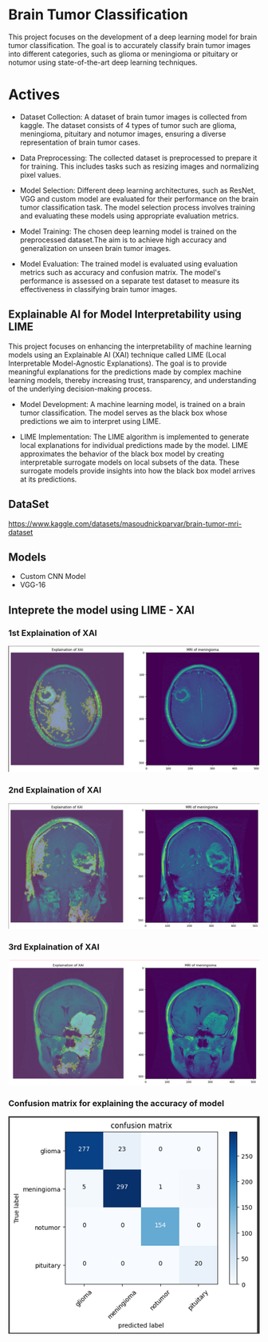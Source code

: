 
# Brain Tumor Classification

This project focuses on the development of a deep learning model for brain tumor classification. The goal is to accurately classify brain tumor images into different categories, such as glioma or meningioma or pituitary or notumor using state-of-the-art deep learning techniques. 

# Actives
* Dataset Collection: A dataset of brain tumor images is collected from kaggle. The dataset consists of 4 types of tumor such are  glioma, meningioma, pituitary and notumor images, ensuring a diverse representation of brain tumor cases.


* Data Preprocessing: The collected dataset is preprocessed to prepare it for training. This includes tasks such as resizing images and normalizing pixel values.

* Model Selection: Different deep learning architectures, such as ResNet, VGG and custom model are evaluated for their performance on the brain tumor classification task. The model selection process involves training and evaluating these models using appropriate evaluation metrics.

* Model Training: The chosen deep learning model is trained on the preprocessed dataset.The aim is to achieve high accuracy and generalization on unseen brain tumor images.

* Model Evaluation: The trained model is evaluated using  evaluation metrics such as accuracy and confusion matrix. The model's performance is assessed on a separate test dataset to measure its effectiveness in classifying brain tumor images.




## Explainable AI for Model Interpretability using LIME
This project focuses on enhancing the interpretability of machine learning models using an Explainable AI (XAI) technique called LIME (Local Interpretable Model-Agnostic Explanations). The goal is to provide meaningful explanations for the predictions made by complex machine learning models, thereby increasing trust, transparency, and understanding of the underlying decision-making process.

* Model Development: A machine learning model, is trained on a brain tumor classification. The model serves as the black box whose predictions we aim to interpret using LIME.

* LIME Implementation: The LIME algorithm is implemented to generate local explanations for individual predictions made by the model. LIME approximates the behavior of the black box model by creating interpretable surrogate models on local subsets of the data. These surrogate models provide insights into how the black box model arrives at its predictions.


## DataSet
https://www.kaggle.com/datasets/masoudnickparvar/brain-tumor-mri-dataset

## Models
* Custom CNN Model 
* VGG-16


## Inteprete the model using LIME - XAI

### 1st Explaination of XAI
![App Screenshot](https://github.com/MorningStarTM/brain_cancer_detection/blob/main/screenshots/XAI-2.PNG?raw=true)

### 2nd Explaination of XAI
![App Screenshot](https://github.com/MorningStarTM/brain_cancer_detection/blob/main/screenshots/XAI-3.PNG?raw=true)

### 3rd Explaination of XAI
![App Screenshot](https://github.com/MorningStarTM/brain_cancer_detection/blob/main/screenshots/XAI.PNG?raw=true)

### Confusion matrix for explaining the accuracy of model
![App Screenshot](https://github.com/MorningStarTM/brain_cancer_detection/blob/main/screenshots/cm.PNG?raw=true)


